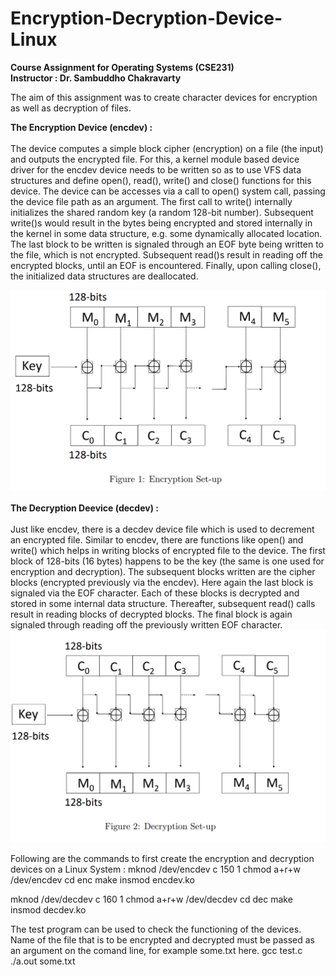# Encryption-Decryption-Device-Linux

<b> Course Assignment for Operating Systems (CSE231) </b> <br>
<b> Instructor : Dr. Sambuddho Chakravarty </b>

The aim of this assignment was to create character devices for encryption as well as decryption of files. 

<b> The Encryption Device (encdev) : </b><br><br>
The device computes a simple block cipher (encryption) on a file (the input) and outputs the encrypted file.
For this, a kernel module based device driver for the encdev device needs to be written so as to use VFS data structures and define open(), read(), write() and close() functions for this device.
The device can be accesses via a call to open() system call, passing the device file path as an argument. The first call to write() internally initializes the shared random key (a random 128-bit number). 
Subsequent write()s would result in the bytes being encrypted and stored internally in the kernel in some data structure, e.g. some dynamically allocated location. 
The last block to be written is signaled through an EOF byte being written to the file, which is not encrypted.
Subsequent read()s result in reading off the encrypted blocks, until an EOF is encountered. Finally, upon calling close(), the initialized data structures are deallocated.
<br>
<center>
<img src = "encdevice.png">
</center>
<br>
<b> The Decryption Deevice (decdev) : </b><br><br>
Just like encdev, there is a decdev device file which is used to decrement an encrypted file. Similar to encdev, there are functions like open() and write() which helps in writing blocks of encrypted file to the device. The first block of 128-bits (16 bytes) happens to be the key (the same is one used for encryption
and decryption). The subsequent blocks written are the cipher blocks (encrypted previously via the encdev). Here again the last block is signaled via the EOF character. Each of these blocks is decrypted and stored in some internal data structure.
Thereafter, subsequent read() calls result in reading blocks of decrypted blocks. The final block is again signaled through reading off the previously written EOF character.
<br>
<center>
<img src = "decdevice.png">
</center>

Following are the commands to first create the encryption and decryption devices on a Linux System :
mknod /dev/encdev c 150 1
chmod a+r+w /dev/encdev
cd enc
make
insmod encdev.ko

mknod /dev/decdev c 160 1
chmod a+r+w /dev/decdev
cd dec
make
insmod decdev.ko

The test program can be used to check the functioning of the devices. Name of the file that is to be encrypted and decrypted must be passed as an argument on the comand line, for example some.txt here. 
gcc test.c
./a.out some.txt
